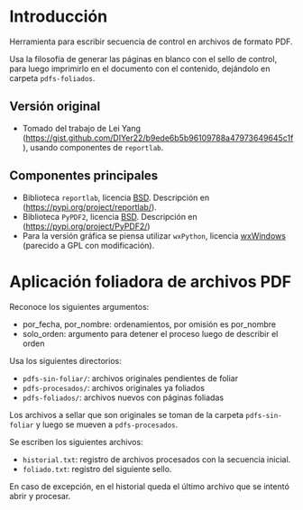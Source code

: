 # Introducción 
Herramienta para escribir secuencia de control en archivos de formato PDF.

Usa la filosofía de generar las páginas en blanco con el sello de control, para luego imprimirlo en el documento con el contenido, dejándolo en carpeta `pdfs-foliados`.

## Versión original
- Tomado del trabajo de Lei Yang (https://gist.github.com/DIYer22/b9ede6b5b96109788a47973649645c1f), usando componentes de `reportlab`.

## Componentes principales
- Biblioteca `reportlab`, licencia [BSD](https://en.wikipedia.org/wiki/BSD_licenses). Descripción en (https://pypi.org/project/reportlab/).
- Biblioteca `PyPDF2`, licencia [BSD](https://en.wikipedia.org/wiki/BSD_licenses). Descripción en (https://pypi.org/project/PyPDF2/)
- Para la versión gráfica se piensa utilizar `wxPython`, licencia [wxWindows](https://opensource.org/licenses/wxwindows.php) (parecido a GPL con modificación).

# Aplicación foliadora de archivos PDF
Reconoce los siguientes argumentos:

 - por_fecha, por_nombre: ordenamientos, por omisión es por_nombre
 - solo_orden: argumento para detener el proceso luego de describir el orden

Usa los siguientes directorios:

 - `pdfs-sin-foliar/`: archivos originales pendientes de foliar
 - `pdfs-procesados/`: archivos originales ya foliados
 - `pdfs-foliados/`: archivos nuevos con páginas foliadas

 Los archivos a sellar que son originales se toman de la carpeta `pdfs-sin-foliar` y luego 
 se mueven a `pdfs-procesados`.

 Se escriben los siguientes archivos:

  - `historial.txt`: registro de archivos procesados con la secuencia inicial.
  - `foliado.txt`: registro del siguiente sello.

En caso de excepción, en el historial queda el último archivo que se intentó abrir y procesar.

